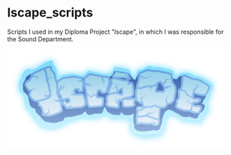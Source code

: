 # Iscape_scripts

Scripts I used in my Diploma Project "Iscape", in which I was responsible for the Sound Department.

![Iscape Logo](https://github.com/Twanghofer/Iscape_scripts/blob/master/Images/Logo.png)
